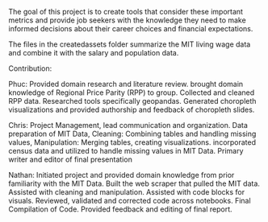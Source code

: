 The goal of this project is to create tools that consider these important metrics and provide job seekers with the knowledge they need to make informed decisions about their career choices and financial expectations.


The files in the createdassets folder summarize the MIT living wage data and combine it with the salary and population data.

Contribution:

Phuc: 
Provided domain research and literature review. brought domain knowledge of Regional Price Parity (RPP) to group. Collected and cleaned RPP data. Researched tools specifically geopandas. Generated choropleth visualizations and provided authorship and feedback of choropleth slides.

Chris:
Project Management, lead communication and organization. Data preparation of MIT Data, Cleaning: Combining tables and handling missing values, Manipulation: Merging tables, creating visualizations. incorporated census data and utilized to handle missing values in MIT Data. Primary writer and editor of final presentation

Nathan:
Initiated project and provided domain knowledge from prior familiarity with the MIT Data. Built the web scraper that pulled the MIT data. Assisted with cleaning and manipulation. Assisted with code blocks for visuals. Reviewed, validated and corrected code across notebooks. Final Compilation of Code. Provided feedback and editing of final report.
